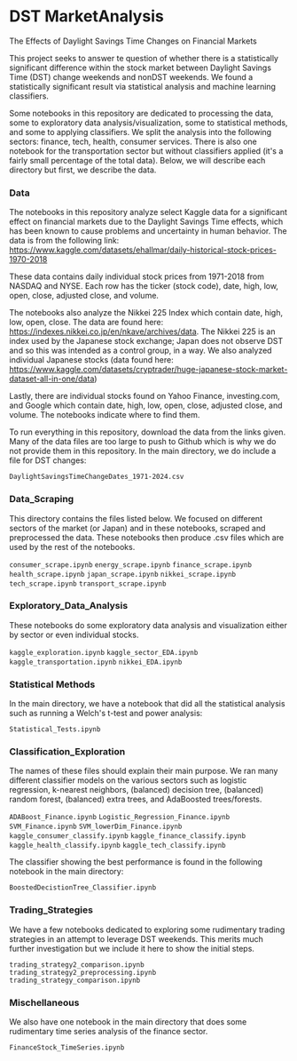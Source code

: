 # DST MarketAnalysis
The Effects of Daylight Savings Time Changes on Financial Markets

This project seeks to answer te question of whether there is a statistically significant difference within the stock market between Daylight Savings Time (DST) change weekends and nonDST weekends. We found a statistically significant result via statistical analysis and machine learning classifiers.

Some notebooks in this repository are dedicated to processing the data, some to exploratory data analysis/visualization, some to statistical methods, and some to applying classifiers. We split the analysis into the following sectors: finance, tech, health, consumer services. There is also one notebook for the transportation sector but without classifiers applied (it's a fairly small percentage of the total data). Below, we will describe each directory but first, we describe the data.

### Data

The notebooks in this repository analyze select Kaggle data for a significant effect on financial markets due to the Daylight Savings Time effects, which has been known to cause problems and uncertainty in human behavior. The data is from the following link:
https://www.kaggle.com/datasets/ehallmar/daily-historical-stock-prices-1970-2018 

These data contains daily individual stock prices from 1971-2018 from NASDAQ and NYSE. Each row has the ticker (stock code), date, high, low, open, close, adjusted close, and volume.

The notebooks also analyze the Nikkei 225 Index which contain date, high, low, open, close. The data are found here: https://indexes.nikkei.co.jp/en/nkave/archives/data. The Nikkei 225 is an index used by the Japanese stock exchange; Japan does not observe DST and so this was intended as a control group, in a way. We also analyzed individual Japanese stocks (data found here: https://www.kaggle.com/datasets/cryptrader/huge-japanese-stock-market-dataset-all-in-one/data)

Lastly, there are individual stocks found on Yahoo Finance, investing.com, and Google which contain date, high, low, open, close, adjusted close, and volume. The notebooks indicate where to find them.

To run everything in this repository, download the data from the links given. Many of the data files are too large to push to Github which is why we do not provide them in this repository. In the main directory, we do include a file for DST changes:

`DaylightSavingsTimeChangeDates_1971-2024.csv`


### Data_Scraping

This directory contains the files listed below. We focused on different sectors of the market (or Japan) and in these notebooks, scraped and preprocessed the data. These notebooks then produce .csv files which are used by the rest of the notebooks.

`consumer_scrape.ipynb`
`energy_scrape.ipynb`
`finance_scrape.ipynb`
`health_scrape.ipynb`
`japan_scrape.ipynb`
`nikkei_scrape.ipynb`
`tech_scrape.ipynb`
`transport_scrape.ipynb`

### Exploratory_Data_Analysis

These notebooks do some exploratory data analysis and visualization either by sector or even individual stocks.

`kaggle_exploration.ipynb`
`kaggle_sector_EDA.ipynb`
`kaggle_transportation.ipynb`
`nikkei_EDA.ipynb`

### Statistical Methods

In the main directory, we have a notebook that did all the statistical analysis such as running a Welch's t-test and power analysis:

`Statistical_Tests.ipynb`

### Classification_Exploration

The names of these files should explain their main purpose. We ran many different classifier models on the various sectors such as logistic regression, k-nearest neighbors, (balanced) decision tree, (balanced) random forest, (balanced) extra trees, and AdaBoosted trees/forests.

`ADABoost_Finance.ipynb`
`Logistic_Regression_Finance.ipynb`
`SVM_Finance.ipynb`
`SVM_lowerDim_Finance.ipynb`
`kaggle_consumer_classify.ipynb`
`kaggle_finance_classify.ipynb`
`kaggle_health_classify.ipynb`
`kaggle_tech_classify.ipynb`

The classifier showing the best performance is found in the following notebook in the main directory:

`BoostedDecistionTree_Classifier.ipynb`

### Trading_Strategies

We have a few notebooks dedicated to exploring some rudimentary trading strategies in an attempt to leverage DST weekends. This merits much further investigation but we include it here to show the initial steps.

`trading_strategy2_comparison.ipynb`
`trading_strategy2_preprocessing.ipynb`
`trading_strategy_comparison.ipynb`


### Mischellaneous

We also have one notebook in the main directory that does some rudimentary time series analysis of the finance sector.

`FinanceStock_TimeSeries.ipynb`
